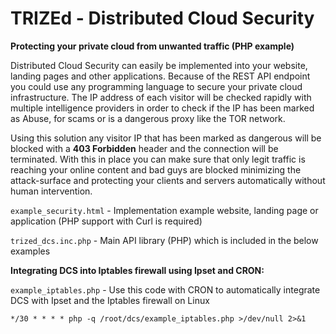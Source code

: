 # TRIZEd - Distributed Cloud Security

**Protecting your private cloud from unwanted traffic (PHP example)**

Distributed Cloud Security can easily be implemented into your website, landing pages and other applications. Because of the REST API endpoint you could use any programming language to secure your private cloud infrastructure. The IP address of each visitor will be checked rapidly with multiple intelligence providers in order to check if the IP has been marked as Abuse, for scams or is a dangerous proxy like the TOR network.

Using this solution any visitor IP that has been marked as dangerous will be blocked with a **403 Forbidden** header and the connection will be terminated. With this in place you can make sure that only legit traffic is reaching your online content and bad guys are blocked minimizing the attack-surface and protecting your clients and servers automatically without human intervention.


`example_security.html` - Implementation example website, landing page or application (PHP support with Curl is required)

`trized_dcs.inc.php` - Main API library (PHP) which is included in the below examples


**Integrating DCS into Iptables firewall using Ipset and CRON:**

`example_iptables.php` - Use this code with CRON to automatically integrate DCS with Ipset and the Iptables firewall on Linux

`*/30 * * * * php -q /root/dcs/example_iptables.php >/dev/null 2>&1`


